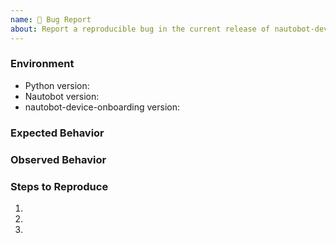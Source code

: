 ```yaml
---
name: 🐛 Bug Report
about: Report a reproducible bug in the current release of nautobot-device-onboarding
---
```


### Environment
* Python version:  <!-- Example: 3.11.4 -->
* Nautobot version:  <!-- Example: 2.0.0 -->
* nautobot-device-onboarding version:  <!-- Example: 1.0.0 -->

<!-- What did you expect to happen? -->
### Expected Behavior


<!-- What happened instead? -->
### Observed Behavior

<!--
    Describe in detail the exact steps that someone else can take to reproduce
    this bug using the current release.
-->
### Steps to Reproduce
1.
2.
3.
